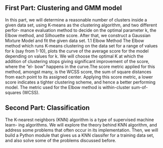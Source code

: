 ## First Part: Clustering and GMM model

In this part, we will determine a reasonable number of clusters inside a given
data set, using K-means as the clustering algorithm, and two different perfor-
mance evaluation method to decide on the optimal parameter k, the Elbow
method, and Silhouette score. After that, we construct a Gaussian Mixture
Model and fit the given data set.
1.1 Elbow Method
The Elbow method which runs K-means clustering on the data set for a range
of values for k (say from 1-10), plots the curve of the average score for the model
depending on values for k. We will choose the optimal K at which the addition
of clustering stops giving significant improvement of the score, where the ”el-
bow” happens in the curve.The score metric applied for this method, amongst
many, is the WCSS score, the sum of square distances from each point to its
assigned center. Applying this score metric, a lower score indicates a tighter
clustering scheme, and hence a better performing model.
The metric used for the Elbow method is within-cluster sum-of-squares (WCSS).

## Second Part: Classification
The K-nearest neighbors (KNN) algorithm is a type of supervised machine learn-
ing algorithms. We will explore the theory behind KNN algorithm, and address
some problems that often occur in its implementation. Then, we will build a
Python module that gives us a KNN classifer for a training data set, and also
solve some of the problems discussed before.
